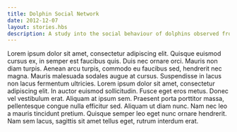 ```yaml
---
title: Dolphin Social Network
date: 2012-12-07
layout: stories.hbs
description: A study into the social behaviour of dolphins observed from sightings data
---
```


Lorem ipsum dolor sit amet, consectetur adipiscing elit. Quisque euismod cursus ex, in semper est faucibus quis. Duis nec ornare orci. Mauris non diam turpis. Aenean arcu turpis, commodo eu faucibus sed, hendrerit nec magna. Mauris malesuada sodales augue at cursus. Suspendisse in lacus non lacus fermentum ultricies. Lorem ipsum dolor sit amet, consectetur adipiscing elit. In auctor euismod sollicitudin. Fusce eget eros metus. Donec vel vestibulum erat. Aliquam at ipsum sem. Praesent porta porttitor massa, pellentesque congue nulla efficitur sed. Aliquam ut diam nunc. Nam nec leo a mauris tincidunt pretium. Quisque semper leo eget nunc ornare hendrerit. Nam sem lacus, sagittis sit amet tellus eget, rutrum interdum erat.


